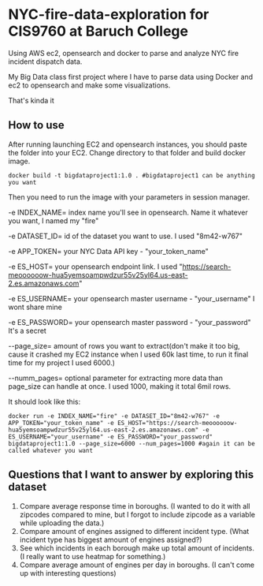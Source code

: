 # NYC-fire-data-exploration for CIS9760 at Baruch College
Using AWS ec2, opensearch and docker to parse and analyze NYC fire incident dispatch data.

My Big Data class first project where I have to parse data using Docker and ec2 to opensearch and make some visualizations.

That's kinda it

## How to use
After running launching EC2 and opensearch instances, you should paste the folder into your EC2.
Change directory to that folder and build docker image.
```
docker build -t bigdataproject1:1.0 . #bigdataproject1 can be anything you want
```
Then you need to run the image with your parameters in session manager.

-e INDEX_NAME= index name you'll see in opensearch. Name it whatever you want, I named my "fire"

-e DATASET_ID= id of the dataset you want to use. I used "8m42-w767"

-e APP_TOKEN= your NYC Data API key - "your_token_name"

-e ES_HOST= your opensearch endpoint link. I used "https://search-meoooooow-hua5yemsoampwdzur55v25yl64.us-east-2.es.amazonaws.com" 

-e ES_USERNAME= your opensearch master username - "your_username" I wont share mine

-e ES_PASSWORD= your opensearch master password - "your_password" It's a secret

--page_size= amount of rows you want to extract(don't make it too big, cause it crashed my EC2 instance when I used 60k last time, to run it final time for my project I used 6000.)

--numm_pages= optional parameter for extracting more data than page_size can handle at once. I used 1000, making it total 6mil rows.


It should look like this:
```
docker run -e INDEX_NAME="fire" -e DATASET_ID="8m42-w767" -e APP_TOKEN="your_token_name" -e ES_HOST="https://search-meoooooow-hua5yemsoampwdzur55v25yl64.us-east-2.es.amazonaws.com" -e ES_USERNAME="your_username" -e ES_PASSWORD="your_password" bigdataproject1:1.0 --page_size=6000 --num_pages=1000 #again it can be called whatever you want
```

## Questions that I want to answer by exploring this dataset

1. Compare average response time in boroughs. (I wanted to do it with all zipcodes compared to mine, but I forgot to include zipcode as a variable while uploading the data.)
2. Compare amount of engines assigned to different incident type. (What incident type has biggest amount of engines assigned?)
3. See which incidents in each borough make up total amount of incidents. (I really want to use heatmap for something.)
4. Compare average amount of engines per day in boroughs. (I can't come up with interesting questions)
